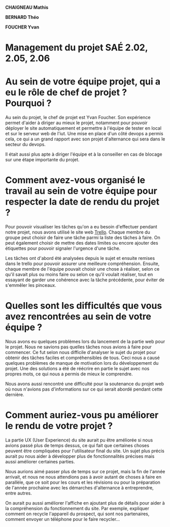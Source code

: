 **CHAIGNEAU Mathis**

**BERNARD Théo**

**FOUCHER Yvan**

# Management du projet SAÉ 2.02, 2.05, 2.06

# Au sein de votre équipe projet, qui a eu le rôle de chef de projet ? Pourquoi ?

Au sein du projet, le chef de projet est Yvan Foucher. Son expérience permet d'aider à diriger au mieux le projet, notamment pour pouvoir déployer le site automatiquement et permettre à l'équipe de tester en local et sur le serveur web de l'iut. Une mise en place d'un côté devops a permis cela, ce qui a un grand rapport avec son projet d'alternance qui sera dans le secteur du devops. 

Il était aussi plus apte à diriger l'équipe et à la conseiller en cas de blocage sur une étape importante du projet.

# Comment avez-vous organisé le travail au sein de votre équipe pour respecter la date de rendu du projet ?

Pour pouvoir visualiser les tâches qu'on a eu besoin d'effectuer pendant notre projet, nous avons utilisé le site web [Trello](https://trello.com/b/i1b6ghEQ/site). Chaque membre du groupe peut choisir de faire une tâche parmi la liste des tâches à faire. On peut également choisir de mettre des dates limites ou encore ajouter des étiquettes pour pouvoir signaler l'urgence d'une tâche.

Les tâches ont d'abord été analysées depuis le sujet et ensuite remises dans le trello pour pouvoir assurer une meilleure compréhension. Ensuite, chaque membre de l'équipe pouvait choisir une chose à réaliser, selon ce qu'il savait plus ou moins faire ou selon ce qu'il voulait réaliser, tout en essayant de garder une cohérence avec la tâche précédente, pour éviter de s'emmêler les pinceaux.

# Quelles sont les difficultés que vous avez rencontrées au sein de votre équipe ?

Nous avons eu quelques problèmes lors du lancement de la partie web pour le projet. Nous ne savions pas quelles tâches nous avions à faire pour commencer. Ce fut selon nous difficile d'analyser le sujet du projet pour obtenir des tâches faciles et compréhensibles de tous. Ceci nous a causé quelques problèmes de manque de motivation lors du développement du projet. Une des solutions a été de réécrire en partie le sujet avec nos propres mots, ce qui nous a permis de mieux le comprendre.

Nous avons aussi rencontré une difficulté pour la soutenance du projet web où nous n'avions pas d'informations sur ce qui serait abordé pendant cette dernière.

# Comment auriez-vous pu améliorer le rendu de votre projet ?

La partie UX (User Experience) du site aurait pu être améliorée si nous avions passé plus de temps dessus, ce qui fait que certaines choses peuvent être compliquées pour l'utilisateur final du site. Un sujet plus précis aurait pu nous aider à développer plus de fonctionnalités précises mais aussi améliorer certaines parties.



Nous aurions aimé passer plus de temps sur ce projet, mais la fin de l'année arrivait, et nous ne nous attendions pas à avoir autant de choses à faire en parallèle, que ce soit pour les cours et les révisions ou pour la préparation de l'année prochaine avec les démarches d'alternance à entreprendre, entre autres.

On aurait pu aussi améliorer l'affiche en ajoutant plus de détails pour aider à la compréhension du fonctionnement du site. Par exemple, expliquer comment on recycle l'appareil du prospect, qui sont nos partenaires, comment envoyer un téléphone pour le faire recycler...
